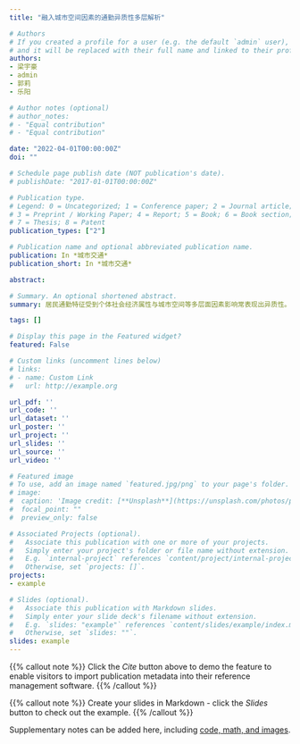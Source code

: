 ```yaml
---
title: "融入城市空间因素的通勤异质性多层解析"

# Authors
# If you created a profile for a user (e.g. the default `admin` user), write the username (folder name) here 
# and it will be replaced with their full name and linked to their profile.
authors:
- 梁宇豪
- admin
- 郭莉
- 乐阳

# Author notes (optional)
# author_notes:
# - "Equal contribution"
# - "Equal contribution"

date: "2022-04-01T00:00:00Z"
doi: ""

# Schedule page publish date (NOT publication's date).
# publishDate: "2017-01-01T00:00:00Z"

# Publication type.
# Legend: 0 = Uncategorized; 1 = Conference paper; 2 = Journal article;
# 3 = Preprint / Working Paper; 4 = Report; 5 = Book; 6 = Book section;
# 7 = Thesis; 8 = Patent
publication_types: ["2"]

# Publication name and optional abbreviated publication name.
publication: In *城市交通*
publication_short: In *城市交通*

abstract: 

# Summary. An optional shortened abstract.
summary: 居民通勤特征受到个体社会经济属性与城市空间等多层面因素影响常表现出异质性。然而现有的通勤影响因素建模多考虑个体属性及区域建成环境，但对于多中心组团城市而言，综合组团的职住因素能更全面地解析通勤特征的异质性，同时能对空间因素的作用范围有所甄别。基于此，本文以具有多中心组团结构的深圳市为例，分析不同的识别组团及群体的通勤异质性，顾及个体层面的个人与家庭社会经济特征、交通小区层面的建成环境特征及组团层面的职住特征，建立居住端通勤时间与距离的三层HLM模型，综合解析空间多层次及群体因素对城市通勤特征的影响机制。证明了考虑空间多层次及群体因素对通勤异质性进行嵌套性影响因素建模的必要性和可行性，结合模型参数结果表明，个体差异是通勤异质性最主要来源，交通小区层的混合土地利用以及组团层的职住更匹配、租房更便捷有助于缩短平均通勤时间与距离。

tags: []

# Display this page in the Featured widget?
featured: False

# Custom links (uncomment lines below)
# links:
# - name: Custom Link
#   url: http://example.org

url_pdf: ''
url_code: ''
url_dataset: ''
url_poster: ''
url_project: ''
url_slides: ''
url_source: ''
url_video: ''

# Featured image
# To use, add an image named `featured.jpg/png` to your page's folder. 
# image:
#  caption: 'Image credit: [**Unsplash**](https://unsplash.com/photos/pLCdAaMFLTE)'
#  focal_point: ""
#  preview_only: false

# Associated Projects (optional).
#   Associate this publication with one or more of your projects.
#   Simply enter your project's folder or file name without extension.
#   E.g. `internal-project` references `content/project/internal-project/index.md`.
#   Otherwise, set `projects: []`.
projects:
- example

# Slides (optional).
#   Associate this publication with Markdown slides.
#   Simply enter your slide deck's filename without extension.
#   E.g. `slides: "example"` references `content/slides/example/index.md`.
#   Otherwise, set `slides: ""`.
slides: example
---
```


{{% callout note %}}
Click the *Cite* button above to demo the feature to enable visitors to import publication metadata into their reference management software.
{{% /callout %}}

{{% callout note %}}
Create your slides in Markdown - click the *Slides* button to check out the example.
{{% /callout %}}

Supplementary notes can be added here, including [code, math, and images](https://wowchemy.com/docs/writing-markdown-latex/).
